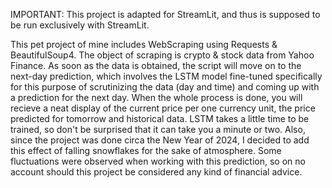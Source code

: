 IMPORTANT: This project is adapted for StreamLit, and thus is supposed to be run exclusively with StreamLit.

This pet project of mine includes WebScraping using Requests & BeautifulSoup4. The object of scraping is crypto & stock data from Yahoo Finance. As soon as the data is obtained, the script will move on to the next-day prediction, which involves the LSTM model fine-tuned specifically for this purpose of
scrutinizing the data (day and time) and coming up with a prediction for the next day. When the whole process is done, you will recieve a neat display of the current price per one currency unit, the price predicted for tomorrow and historical data. LSTM takes a little time to be trained, so 
don't be surprised that it can take you a minute or two. Also, since the project was done circa the New Year of 2024, I decided to add this effect of falling snowflakes for the sake of atmosphere.
Some fluctuations were observed when working with this prediction, so on no account should this project be considered any kind of financial advice. 
